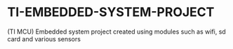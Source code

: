 # TI-EMBEDDED-SYSTEM-PROJECT
(TI MCU) Embedded system project created using modules such as wifi, sd card and various sensors 
